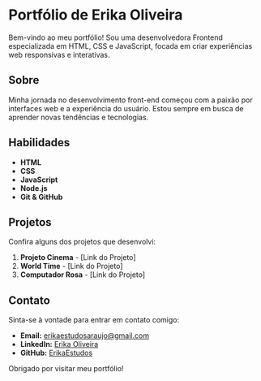 # Portfólio de Erika Oliveira

Bem-vindo ao meu portfólio! Sou uma desenvolvedora Frontend especializada em HTML, CSS e JavaScript, focada em criar experiências web responsivas e interativas.

## Sobre

Minha jornada no desenvolvimento front-end começou com a paixão por interfaces web e a experiência do usuário. Estou sempre em busca de aprender novas tendências e tecnologias.

## Habilidades

- **HTML**
- **CSS**
- **JavaScript**
- **Node.js**
- **Git & GitHub**

## Projetos

Confira alguns dos projetos que desenvolvi:

1. **Projeto Cinema** - [Link do Projeto]
2. **World Time** - [Link do Projeto]
3. **Computador Rosa** - [Link do Projeto]

## Contato

Sinta-se à vontade para entrar em contato comigo:

- **Email:** [erikaestudosaraujo@gmail.com](mailto:erikaestudosaraujo@gmail.com)
- **LinkedIn:** [Erika Oliveira](https://www.linkedin.com/in/erika-oliveira-11302432a/)
- **GitHub:** [ErikaEstudos](https://github.com/ErikaEstudos)

Obrigado por visitar meu portfólio!
